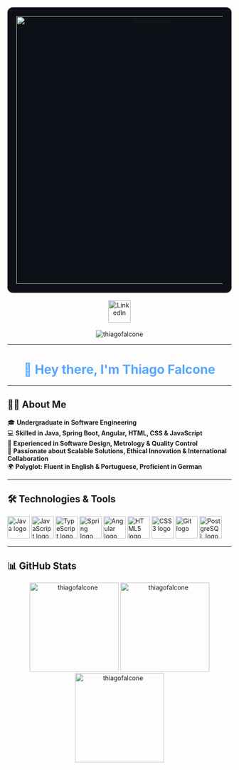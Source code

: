 <!-- GIF do Mario -->
<div align="center" style="background-color:#0d1117; padding:20px; border-radius:12px;">
  <img src="https://user-images.githubusercontent.com/74038190/225813708-98b745f2-7d22-48cf-9150-083f1b00d6c9.gif" width="600" alt="Mario coding" />
</div>

<br>

<!-- Redes sociais -->
<div align="center">
  <a href="https://www.linkedin.com/in/thiago-matheus-onorio-ribeiro-pinheiro-5b918b270" target="_blank" style="display: inline-block; transition: transform 0.3s ease;">
    <img src="https://cdn.jsdelivr.net/gh/devicons/devicon@latest/icons/linkedin/linkedin-original.svg" width="50" height="50" alt="LinkedIn" style="transition: all 0.3s ease; filter: brightness(0.9);" 
         onmouseover="this.style.transform='scale(1.1)'; this.style.filter='brightness(1.2)'" 
         onmouseout="this.style.transform='scale(1)'; this.style.filter='brightness(0.9)'" />
  </a>
</div>

<br>

<!-- Contador de visitas -->
<div align="center">
  <img src="https://komarev.com/ghpvc/?username=thiagofalcone&label=Profile%20views&color=0e75b6&style=flat" alt="thiagofalcone" />
</div>

---

# <div align="center" style="color:#58a6ff">👋 Hey there, I'm Thiago Falcone</div>

---

## 👨‍💻 About Me

🎓 **Undergraduate in Software Engineering**  
💻 **Skilled in Java, Spring Boot, Angular, HTML, CSS & JavaScript**  
🔬 **Experienced in Software Design, Metrology & Quality Control**  
🚀 **Passionate about Scalable Solutions, Ethical Innovation & International Collaboration**  
🌍 **Polyglot: Fluent in English & Portuguese, Proficient in German**

---

## 🛠️ Technologies & Tools

<div align="left">
  <!-- Java -->
  <img src="https://cdn.jsdelivr.net/gh/devicons/devicon/icons/java/java-original.svg" height="50" alt="Java logo" />
  <!-- JavaScript -->
  <img src="https://cdn.jsdelivr.net/gh/devicons/devicon/icons/javascript/javascript-original.svg" height="50" alt="JavaScript logo" />
  <!-- TypeScript -->
  <img src="https://cdn.jsdelivr.net/gh/devicons/devicon/icons/typescript/typescript-original.svg" height="50" alt="TypeScript logo" />
  <!-- Spring -->
  <img src="https://cdn.jsdelivr.net/gh/devicons/devicon/icons/spring/spring-original.svg" height="50" alt="Spring logo" />
  <!-- Angular -->
  <img src="https://cdn.jsdelivr.net/gh/devicons/devicon/icons/angular/angular-original.svg" height="50" alt="Angular logo" />
  <!-- HTML5 -->
  <img src="https://cdn.jsdelivr.net/gh/devicons/devicon/icons/html5/html5-original.svg" height="50" alt="HTML5 logo" />
  <!-- CSS3 -->
  <img src="https://cdn.jsdelivr.net/gh/devicons/devicon/icons/css3/css3-original.svg" height="50" alt="CSS3 logo" />
  <!-- Git -->
  <img src="https://cdn.jsdelivr.net/gh/devicons/devicon/icons/git/git-original.svg" height="50" alt="Git logo" />
  <!-- PostgreSQL -->
  <img src="https://cdn.jsdelivr.net/gh/devicons/devicon/icons/postgresql/postgresql-original.svg" height="50" alt="PostgreSQL logo" />
</div>

---

## 📊 GitHub Stats

<div align="center">

  <img src="https://github-readme-streak-stats.herokuapp.com/?user=thiagofalcone&theme=github-dark&hide_border=true" alt="thiagofalcone" height="200" />
  <img src="https://github-readme-stats.vercel.app/api?username=thiagofalcone&show_icons=true&theme=github_dark&hide_border=true" alt="thiagofalcone" height="200" />
  <img src="https://github-readme-stats.vercel.app/api/top-langs/?username=thiagofalcone&layout=compact&theme=github_dark&hide_border=true" alt="thiagofalcone" height="200" />

</div>

</div>
